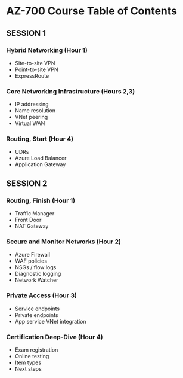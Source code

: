 # AZ-700 Course Table of Contents

## SESSION 1

### Hybrid Networking (Hour 1)

* Site-to-site VPN
* Point-to-site VPN
* ExpressRoute

### Core Networking Infrastructure (Hours 2,3)

* IP addressing
* Name resolution
* VNet peering
* Virtual WAN

### Routing, Start (Hour 4)

* UDRs
* Azure Load Balancer
* Application Gateway



## SESSION 2

### Routing, Finish (Hour 1)

* Traffic Manager
* Front Door
* NAT Gateway

### Secure and Monitor Networks (Hour 2)

* Azure Firewall
* WAF policies
* NSGs / flow logs
* Diagnostic logging
* Network Watcher

### Private Access (Hour 3)

* Service endpoints
* Private endpoints
* App service VNet integration

### Certification Deep-Dive (Hour 4)

* Exam registration
* Online testing
* Item types
* Next steps
